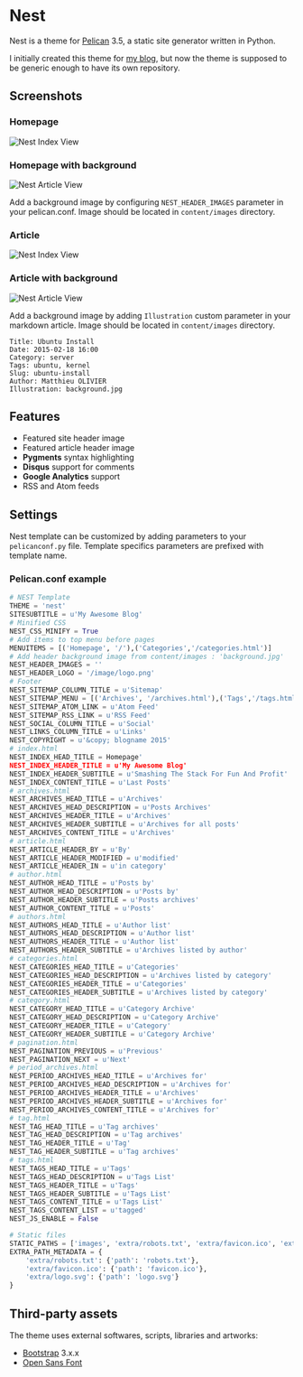 # Nest

Nest is a theme for [Pelican](http://getpelican.com) 3.5, a static site generator written in Python.

I initially created this theme for [my blog](http://www.molivier.com), but now the theme is supposed to be generic enough to have its own repository.

## Screenshots

### Homepage

![Nest Index View](homepage.png)

### Homepage with background

![Nest Article View](homepage-background.png)

Add a background image by configuring `NEST_HEADER_IMAGES` parameter in your pelican.conf. Image should be located in `content/images` directory.

### Article

![Nest Index View](article.png)

### Article with background

![Nest Article View](article-background.png)

Add a background image by adding `Illustration` custom parameter in your markdown article. Image should be located in `content/images` directory.

	Title: Ubuntu Install
	Date: 2015-02-18 16:00
	Category: server
	Tags: ubuntu, kernel
	Slug: ubuntu-install
	Author: Matthieu OLIVIER
	Illustration: background.jpg


## Features

* Featured site header image
* Featured article header image
* **Pygments** syntax highlighting
* **Disqus** support for comments
* **Google Analytics** support
* RSS and Atom feeds

## Settings

Nest template can be customized by adding parameters to your `pelicanconf.py` file. Template specifics parameters are prefixed with template name.

### Pelican.conf example

```python
# NEST Template
THEME = 'nest'
SITESUBTITLE = u'My Awesome Blog'
# Minified CSS
NEST_CSS_MINIFY = True
# Add items to top menu before pages
MENUITEMS = [('Homepage', '/'),('Categories','/categories.html')]
# Add header background image from content/images : 'background.jpg'
NEST_HEADER_IMAGES = ''
NEST_HEADER_LOGO = '/image/logo.png'
# Footer
NEST_SITEMAP_COLUMN_TITLE = u'Sitemap'
NEST_SITEMAP_MENU = [('Archives', '/archives.html'),('Tags','/tags.html'), ('Authors','/authors.html')]
NEST_SITEMAP_ATOM_LINK = u'Atom Feed'
NEST_SITEMAP_RSS_LINK = u'RSS Feed'
NEST_SOCIAL_COLUMN_TITLE = u'Social'
NEST_LINKS_COLUMN_TITLE = u'Links'
NEST_COPYRIGHT = u'&copy; blogname 2015'
# index.html
NEST_INDEX_HEAD_TITLE = Homepage'
NEST_INDEX_HEADER_TITLE = u'My Awesome Blog'
NEST_INDEX_HEADER_SUBTITLE = u'Smashing The Stack For Fun And Profit'
NEST_INDEX_CONTENT_TITLE = u'Last Posts'
# archives.html
NEST_ARCHIVES_HEAD_TITLE = u'Archives'
NEST_ARCHIVES_HEAD_DESCRIPTION = u'Posts Archives'
NEST_ARCHIVES_HEADER_TITLE = u'Archives'
NEST_ARCHIVES_HEADER_SUBTITLE = u'Archives for all posts'
NEST_ARCHIVES_CONTENT_TITLE = u'Archives'
# article.html
NEST_ARTICLE_HEADER_BY = u'By'
NEST_ARTICLE_HEADER_MODIFIED = u'modified'
NEST_ARTICLE_HEADER_IN = u'in category'
# author.html
NEST_AUTHOR_HEAD_TITLE = u'Posts by'
NEST_AUTHOR_HEAD_DESCRIPTION = u'Posts by'
NEST_AUTHOR_HEADER_SUBTITLE = u'Posts archives'
NEST_AUTHOR_CONTENT_TITLE = u'Posts'
# authors.html
NEST_AUTHORS_HEAD_TITLE = u'Author list'
NEST_AUTHORS_HEAD_DESCRIPTION = u'Author list'
NEST_AUTHORS_HEADER_TITLE = u'Author list'
NEST_AUTHORS_HEADER_SUBTITLE = u'Archives listed by author'
# categories.html
NEST_CATEGORIES_HEAD_TITLE = u'Categories'
NEST_CATEGORIES_HEAD_DESCRIPTION = u'Archives listed by category'
NEST_CATEGORIES_HEADER_TITLE = u'Categories'
NEST_CATEGORIES_HEADER_SUBTITLE = u'Archives listed by category'
# category.html
NEST_CATEGORY_HEAD_TITLE = u'Category Archive'
NEST_CATEGORY_HEAD_DESCRIPTION = u'Category Archive'
NEST_CATEGORY_HEADER_TITLE = u'Category'
NEST_CATEGORY_HEADER_SUBTITLE = u'Category Archive'
# pagination.html
NEST_PAGINATION_PREVIOUS = u'Previous'
NEST_PAGINATION_NEXT = u'Next'
# period_archives.html
NEST_PERIOD_ARCHIVES_HEAD_TITLE = u'Archives for'
NEST_PERIOD_ARCHIVES_HEAD_DESCRIPTION = u'Archives for'
NEST_PERIOD_ARCHIVES_HEADER_TITLE = u'Archives'
NEST_PERIOD_ARCHIVES_HEADER_SUBTITLE = u'Archives for'
NEST_PERIOD_ARCHIVES_CONTENT_TITLE = u'Archives for'
# tag.html
NEST_TAG_HEAD_TITLE = u'Tag archives'
NEST_TAG_HEAD_DESCRIPTION = u'Tag archives'
NEST_TAG_HEADER_TITLE = u'Tag'
NEST_TAG_HEADER_SUBTITLE = u'Tag archives'
# tags.html
NEST_TAGS_HEAD_TITLE = u'Tags'
NEST_TAGS_HEAD_DESCRIPTION = u'Tags List'
NEST_TAGS_HEADER_TITLE = u'Tags'
NEST_TAGS_HEADER_SUBTITLE = u'Tags List'
NEST_TAGS_CONTENT_TITLE = u'Tags List'
NEST_TAGS_CONTENT_LIST = u'tagged'
NEST_JS_ENABLE = False

# Static files
STATIC_PATHS = ['images', 'extra/robots.txt', 'extra/favicon.ico', 'extra/logo.svg']
EXTRA_PATH_METADATA = {
    'extra/robots.txt': {'path': 'robots.txt'},
    'extra/favicon.ico': {'path': 'favicon.ico'},
    'extra/logo.svg': {'path': 'logo.svg'}
}
```


## Third-party assets

The theme uses external softwares, scripts, libraries and artworks:

* [Bootstrap](http://getbootstrap.com/) 3.x.x
* [Open Sans Font](http://www.google.com/fonts/specimen/Open+Sans)
